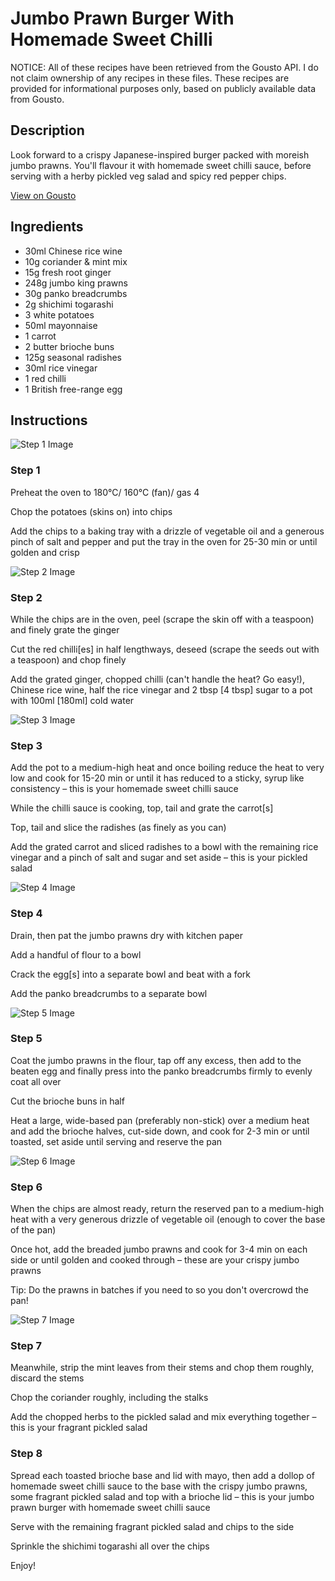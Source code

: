 # Jumbo Prawn Burger With Homemade Sweet Chilli

NOTICE: All of these recipes have been retrieved from the Gousto API. I do not claim ownership of any recipes in these files. These recipes are provided for informational purposes only, based on publicly available data from Gousto.

## Description

Look forward to a crispy Japanese-inspired burger packed with moreish jumbo prawns. You'll flavour it with homemade sweet chilli sauce, before serving with a herby pickled veg salad and spicy red pepper chips.

[View on Gousto](https://www.gousto.co.uk/recipes/cookbook/jumbo-prawn-burger-with-homemade-sweet-chilli)

## Ingredients

- 30ml Chinese rice wine
- 10g coriander & mint mix
- 15g fresh root ginger
- 248g jumbo king prawns
- 30g panko breadcrumbs
- 2g shichimi togarashi
- 3 white potatoes
- 50ml mayonnaise
- 1 carrot
- 2 butter brioche buns
- 125g seasonal radishes
- 30ml rice vinegar
- 1 red chilli
- 1 British free-range egg

## Instructions

![Step 1 Image](https://production-media.gousto.co.uk/cms/recipe-step-image/Step-1-1646128615581-x200.jpg)

### Step 1

Preheat the oven to 180°C/ 160°C (fan)/ gas 4

Chop the potatoes (skins on) into chips

Add the chips to a baking tray with a drizzle of vegetable oil and a generous pinch of salt and pepper and put the tray in the oven for 25-30 min or until golden and crisp

![Step 2 Image](https://production-media.gousto.co.uk/cms/recipe-step-image/Step-2-1646128619685-x200.jpg)

### Step 2

While the chips are in the oven, peel (scrape the skin off with a teaspoon) and finely grate the ginger

Cut the red chilli<span class="text-danger">[es]</span> in half lengthways, deseed (scrape the seeds out with a teaspoon) and chop finely

Add the grated ginger, chopped chilli (can't handle the heat? Go easy!), Chinese rice wine, half the rice vinegar and 2 tbsp <span class="text-danger">[4 tbsp]</span> sugar to a pot with 100ml <span class="text-danger">[180ml] </span>cold water

![Step 3 Image](https://production-media.gousto.co.uk/cms/recipe-step-image/Step-3-1646128623780-x200.jpg)

### Step 3

Add the pot to a medium-high heat and once boiling reduce the heat to very low and cook for 15-20 min or until it has reduced to a sticky, syrup like consistency – this is your homemade sweet chilli sauce

While the chilli sauce is cooking, top, tail and grate the carrot<span class="text-danger">[s]</span>

Top, tail and slice the radishes (as finely as you can)

Add the grated carrot and sliced radishes to a bowl with the remaining rice vinegar and a pinch of salt and sugar and set aside – this is your pickled salad

![Step 4 Image](https://production-media.gousto.co.uk/cms/recipe-step-image/step-4-1646128627871-x200.jpg)

### Step 4

Drain, then pat the jumbo prawns dry with kitchen paper

Add a handful of flour to a bowl

Crack the egg<span class="text-danger">[s] </span>into a separate bowl and beat with a fork

Add the panko breadcrumbs to a separate bowl

![Step 5 Image](https://production-media.gousto.co.uk/cms/recipe-step-image/step-5-1646128631844-x200.jpg)

### Step 5

Coat the jumbo prawns in the flour, tap off any excess, then add to the beaten egg and finally press into the panko breadcrumbs firmly to evenly coat all over

Cut the brioche buns in half

Heat a large, wide-based pan (preferably non-stick) over a medium heat and add the brioche halves, cut-side down, and cook for 2-3 min or until toasted, set aside until serving and reserve the pan

![Step 6 Image](https://production-media.gousto.co.uk/cms/recipe-step-image/step-6-1646128636040-x200.jpg)

### Step 6

When the chips are almost ready, return the reserved pan to a medium-high heat with a very generous drizzle of vegetable oil (enough to cover the base of the pan)

Once hot, add the breaded jumbo prawns and cook for 3-4 min on each side or until golden and cooked through – these are your crispy jumbo prawns

Tip: Do the prawns in batches if you need to so you don't overcrowd the pan!

![Step 7 Image](https://production-media.gousto.co.uk/cms/recipe-step-image/Step-7-1646128640581-x200.jpg)

### Step 7

Meanwhile, strip the mint leaves from their stems and chop them roughly, discard the stems

Chop the coriander roughly, including the stalks

Add the chopped herbs to the pickled salad and mix everything together – this is your fragrant pickled salad

### Step 8

Spread each toasted brioche base and lid with mayo, then add a dollop of homemade sweet chilli sauce to the base with the crispy jumbo prawns, some fragrant pickled salad and top with a brioche lid – this is your jumbo prawn burger with homemade sweet chilli sauce

Serve with the remaining fragrant pickled salad and chips to the side

Sprinkle the shichimi togarashi all over the chips

Enjoy!

